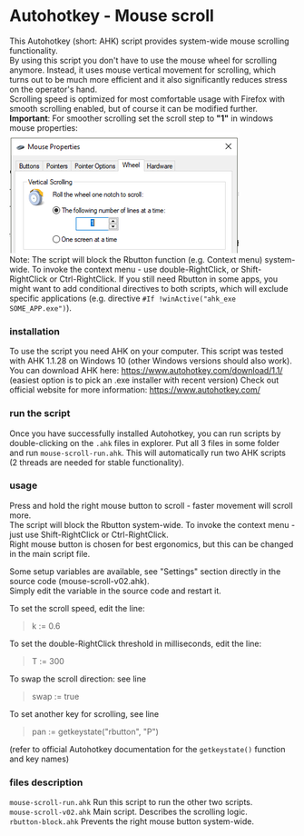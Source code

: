 # Autohotkey - Mouse scroll
This Autohotkey (short: AHK) script provides system-wide mouse scrolling functionality.  
By using this script you don't have to use the mouse wheel for scrolling anymore. Instead, it uses mouse vertical movement for scrolling, which turns out to be much more efficient and it also significantly reduces stress on the operator's hand.  
Scrolling speed is optimized for most comfortable usage with Firefox with smooth scrolling enabled, but of course it can be modified further.  
**Important**: For smoother scrolling set the scroll step to **"1"** in windows mouse properties:  
<img src="https://github.com/Mikhail22/Autohotkey/blob/master/img/wheel.png">  
Note: The script will block the Rbutton function (e.g. Context menu) system-wide. To invoke the context menu - use double-RightClick, or Shift-RightClick or Ctrl-RightClick.  If you still need Rbutton in some apps, you might want to add conditional directives to both  scripts, which will exclude specific applications (e.g. directive `#If !winActive("ahk_exe SOME_APP.exe")`).  

### installation
To use the script you need AHK on your computer. This script was tested with AHK 1.1.28 on Windows 10 (other Windows versions should also work).  
You can download AHK here: https://www.autohotkey.com/download/1.1/  
(easiest option is to pick an .exe installer with recent version)
Check out official website for more information: https://www.autohotkey.com/

### run the script
Once you have successfully installed Autohotkey, you can run scripts by double-clicking on the `.ahk` files in explorer. Put all 3 files in some folder and run `mouse-scroll-run.ahk`.
This will automatically run two AHK scripts (2 threads are needed for stable functionality).

### usage
Press and hold the right mouse button to scroll - faster movement will scroll more.  
The script will block the Rbutton system-wide. To invoke the context menu - just use Shift-RightClick or Ctrl-RightClick.  
Right mouse button is chosen for best ergonomics, but this can be changed in the main script file.  

Some setup variables are available, see "Settings" section directly in the source code (mouse-scroll-v02.ahk).  
Simply edit the variable in the source code and restart it.

To set the scroll speed, edit the line:  
> k := 0.6

To set the double-RightClick threshold in milliseconds, edit the line:  
> T := 300

To swap the scroll direction: see line  
> swap := true

To set another key for scrolling, see line  
> pan := getkeystate("rbutton", "P")  

(refer to official Autohotkey documentation for the `getkeystate()` function and key names)  

### files description
`mouse-scroll-run.ahk` Run this script to run the other two scripts.  
`mouse-scroll-v02.ahk` Main script. Describes the scrolling logic.  
`rbutton-block.ahk` Prevents the right mouse button system-wide.
